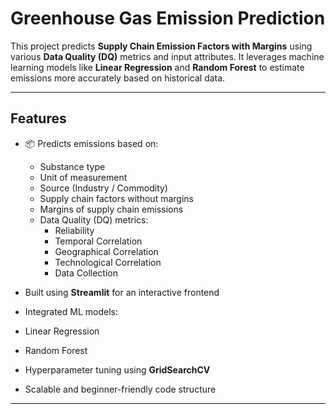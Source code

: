 #  Greenhouse Gas Emission Prediction

This project predicts **Supply Chain Emission Factors with Margins** using various **Data Quality (DQ)** metrics and input attributes. It leverages machine learning models like **Linear Regression** and **Random Forest** to estimate emissions more accurately based on historical data.

---

##  Features

- 📦 Predicts emissions based on:
  - Substance type
  - Unit of measurement
  - Source (Industry / Commodity)
  - Supply chain factors without margins
  - Margins of supply chain emissions
  - Data Quality (DQ) metrics:
    - Reliability
    - Temporal Correlation
    - Geographical Correlation
    - Technological Correlation
    - Data Collection

-  Built using **Streamlit** for an interactive frontend  
-  Integrated ML models:  
  - Linear Regression  
  - Random Forest  
-  Hyperparameter tuning using **GridSearchCV**  
-  Scalable and beginner-friendly code structure  

---


